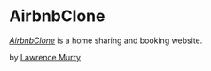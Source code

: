 # AirbnbClone

[*AirbnbClone*](https://airbnbclone.herokuapp.com) is a home sharing and booking website.

by [Lawrence Murry](https://freshmurry.com/)